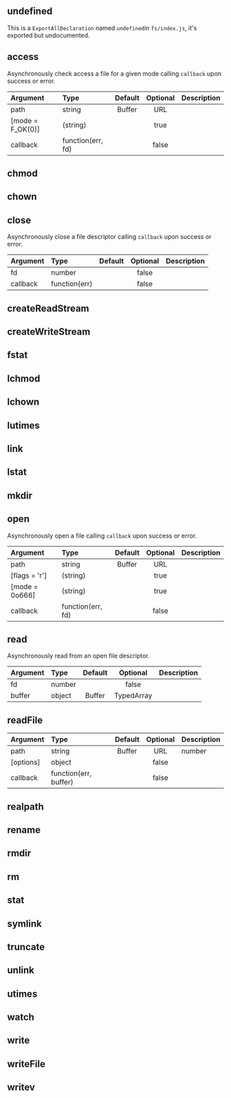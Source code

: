 
## undefined

This is a `ExportAllDeclaration` named `undefined`in `fs/index.js`, it's exported but undocumented.



## access

Asynchronously check access a file for a given mode calling `callback`
upon success or error.

| Argument | Type | Default | Optional | Description |
| :---     | :--- | :---:   | :---:    | :---        |
| path | string | Buffer | URL |  | false |  |
| [mode = F_OK(0)] | (string) |  | true |  |
| callback | function(err, fd) |  | false |  |

## chmod




## chown




## close

Asynchronously close a file descriptor calling `callback` upon success or error.

| Argument | Type | Default | Optional | Description |
| :---     | :--- | :---:   | :---:    | :---        |
| fd | number |  | false |  |
| callback | function(err) |  | false |  |

## createReadStream




## createWriteStream




## fstat




## lchmod




## lchown




## lutimes




## link




## lstat




## mkdir




## open

Asynchronously open a file calling `callback` upon success or error.

| Argument | Type | Default | Optional | Description |
| :---     | :--- | :---:   | :---:    | :---        |
| path | string | Buffer | URL |  | false |  |
| [flags = 'r'] | (string) |  | true |  |
| [mode = 0o666] | (string) |  | true |  |
| callback | function(err, fd) |  | false |  |

## read

Asynchronously read from an open file descriptor.

| Argument | Type | Default | Optional | Description |
| :---     | :--- | :---:   | :---:    | :---        |
| fd | number |  | false |  |
| buffer | object | Buffer | TypedArray |  | false |  |

## readFile



| Argument | Type | Default | Optional | Description |
| :---     | :--- | :---:   | :---:    | :---        |
| path | string | Buffer | URL | number  |  | false |  |
| [options] | object |  | false |  |
| callback | function(err, buffer) |  | false |  |

## realpath




## rename




## rmdir




## rm




## stat




## symlink




## truncate




## unlink




## utimes




## watch




## write




## writeFile




## writev



